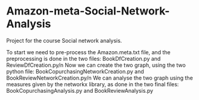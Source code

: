 # Amazon-meta-Social-Network-Analysis
Project for the course Social network analysis.

To start we need to pre-process the Amazon.meta.txt file, and the preprocessing is done in the two files: BookDfCreation.py and ReviewDfCreation.py/n
Now we can create the two graph, using the two python file: BookCopurchasingNetworkCreation.py and BookReviewNetworkCreation.py/n
We can analyse the two graph using the measures given by the networkx library, as done in the two final files: BookCopurchasingAnalysis.py and BookReviewAnalysis.py

